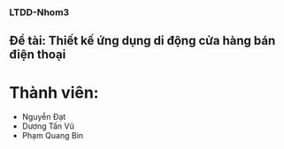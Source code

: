 ### LTDD-Nhom3

## Đề tài: Thiết kế ứng dụng di động cửa hàng bán điện thoại
# Thành viên:
+ Nguyễn Đạt
+ Dương Tấn Vũ
+ Phạm Quang Bin

